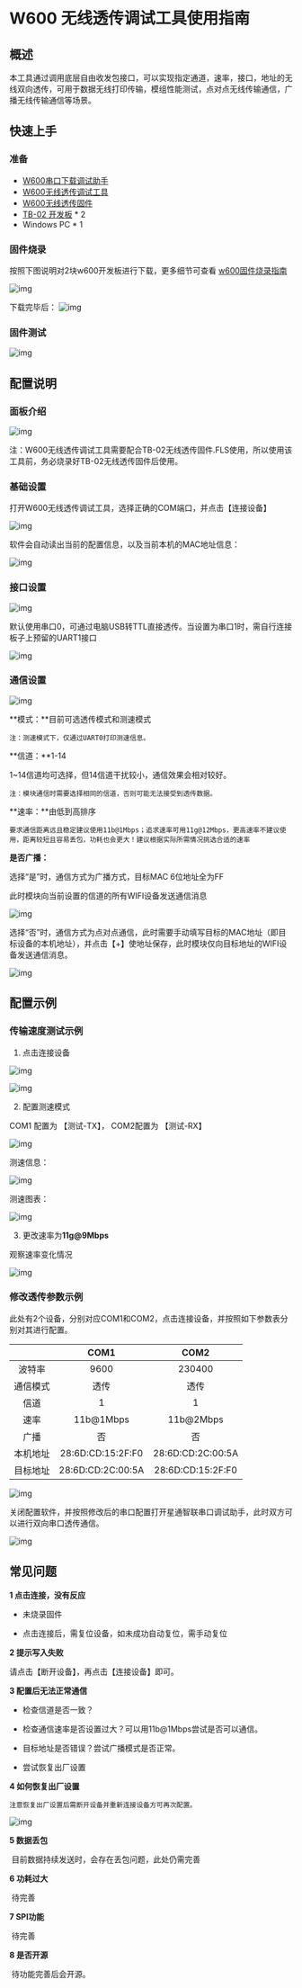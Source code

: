 # W600 无线透传调试工具使用指南

## 概述

本工具通过调用底层自由收发包接口，可以实现指定通道，速率，接口，地址的无线双向透传，可用于数据无线打印传输，模组性能测试，点对点无线传输通信，广播无线传输通信等场景。

## 快速上手

### 准备


* [W600串口下载调试助手](https://download.w600.fun/tool/%E6%98%9F%E9%80%9A%E6%99%BA%E8%81%94%E4%B8%B2%E5%8F%A3%E8%B0%83%E8%AF%95%E4%B8%8B%E8%BD%BD%E5%8A%A9%E6%89%8B.7z)
* [W600无线透传调试工具]()
* [W600无线透传固件]()
* [TB-02 开发板](http://shop.thingsturn.com)  * 2
* Windows PC * 1
### 固件烧录

按照下图说明对2块w600开发板进行下载，更多细节可查看 [w600固件烧录指南](https://docs.w600.fun/?p=app/download.md)

![img](../.assets/app/trans/image4.png) 

下载完毕后：
![img](../.assets/app/trans/image5.png) 

### 固件测试

![img](../.assets/app/trans/image6.png)

## 配置说明

### 面板介绍

![img](../.assets/app/trans/image7.png) 

注：W600无线透传调试工具需要配合TB-02无线透传固件.FLS使用，所以使用该工具前，务必烧录好TB-02无线透传固件后使用。

### 基础设置

打开W600无线透传调试工具，选择正确的COM端口，并点击【连接设备】

![img](../.assets/app/trans/image8.png) 

软件会自动读出当前的配置信息，以及当前本机的MAC地址信息：

![img](../.assets/app/trans/image9.png) 

 

### 接口设置

![img](../.assets/app/trans/image11.png) 

默认使用串口0，可通过电脑USB转TTL直接透传。当设置为串口1时，需自行连接板子上预留的UART1接口

![img](../.assets/app/trans/image12.png) 

### 通信设置

![img](../.assets/app/trans/image13.png) 

**模式：**目前可选透传模式和测速模式

`注：测速模式下，仅通过UART0打印测速信息。`

**信道：**1-14 

1~14信道均可选择，但14信道干扰较小，通信效果会相对较好。

`注：模块通信时需要选择相同的信道，否则可能无法接受到透传数据。`

**速率：**由低到高排序

`要求通信距离远且稳定建议使用11b@1Mbps；追求速率可用11g@12Mbps，更高速率不建议使用，距离较短且容易丢包，功耗也会更大！建议根据实际所需情况挑选合适的速率`

**是否广播：**

选择“是”时，通信方式为广播方式，目标MAC  6位地址全为FF

此时模块向当前设置的信道的所有WIFI设备发送通信消息

![img](../.assets/app/trans/image14.png) 

选择“否”时，通信方式为点对点通信，此时需要手动填写目标的MAC地址（即目标设备的本机地址），并点击【+】使地址保存，此时模块仅向目标地址的WIFI设备发送通信消息。

![img](../.assets/app/trans/image15.png) 

## 配置示例

### 传输速度测试示例

1. 点击连接设备

![img](../.assets/app/trans/image16.png) 

![img](../.assets/app/trans/image17.png) 

2. 配置测速模式

COM1 配置为 【测试-TX】， COM2配置为 【测试-RX】

![img](../.assets/app/trans/image18.png) 

测速信息：

![img](../.assets/app/trans/image19.png) 

测速图表：

![img](../.assets/app/trans/image20.png) 

3. 更改速率为**11g@9Mbps**

观察速率变化情况

![img](../.assets/app/trans/image21.png) 

###  修改透传参数示例

此处有2个设备，分别对应COM1和COM2，点击连接设备，并按照如下参数表分别对其进行配置。

|          |       COM1        |       COM2        |
| :------: | :---------------: | :---------------: |
|  波特率  |       9600        |      230400       |
| 通信模式 |       透传        |       透传        |
|   信道   |         1         |         1         |
|   速率   |     11b@1Mbps     |     11b@2Mbps     |
|   广播   |        否         |        否         |
| 本机地址 | 28:6D:CD:15:2F:F0 | 28:6D:CD:2C:00:5A |
| 目标地址 | 28:6D:CD:2C:00:5A | 28:6D:CD:15:2F:F0 |

![img](../.assets/app/trans/image26.png) 

关闭配置软件，并按照修改后的串口配置打开星通智联串口调试助手，此时双方可以进行双向串口透传通信。

![img](../.assets/app/trans/image28.png) 



## 常见问题

**1 点击连接，没有反应**

*   未烧录固件

*   点击连接后，需复位设备，如未成功自动复位，需手动复位

**2 提示写入失败**  

请点击【断开设备】，再点击【连接设备】即可。 

**3 配置后无法正常通信** 

*   检查信道是否一致？

*   检查通信速率是否设置过大？可以用11b@1Mbps尝试是否可以通信。

*   目标地址是否错误？尝试广播模式是否正常。

*   尝试恢复出厂设置

**4 如何恢复出厂设置** 

​	`注意恢复出厂设置后需断开设备并重新连接设备方可再次配置。`

![img](../.assets/app/trans/image25.png) 

**5 数据丢包** 

​	目前数据持续发送时，会存在丢包问题，此处仍需完善

**6 功耗过大** 

​	待完善

**7 SPI功能** 

​	待完善

**8 是否开源** 

​	待功能完善后会开源。





